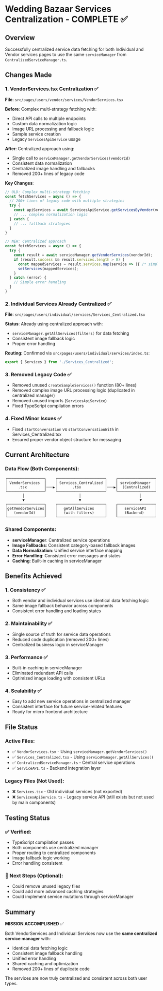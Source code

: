# Wedding Bazaar Services Centralization - COMPLETE ✅

## Overview
Successfully centralized service data fetching for both Individual and Vendor services pages to use the same `serviceManager` from `CentralizedServiceManager.ts`.

## Changes Made

### 1. VendorServices.tsx Centralization ✅
**File**: `src/pages/users/vendor/services/VendorServices.tsx`

**Before**: Complex multi-strategy fetching with:
- Direct API calls to multiple endpoints
- Custom data normalization logic
- Image URL processing and fallback logic
- Sample service creation
- Legacy `ServicesApiService` usage

**After**: Centralized approach using:
- Single call to `serviceManager.getVendorServices(vendorId)`
- Consistent data normalization
- Centralized image handling and fallbacks
- Removed 200+ lines of legacy code

**Key Changes**:
```typescript
// OLD: Complex multi-strategy fetching
const fetchServices = async () => {
  // 200+ lines of legacy code with multiple strategies
  try {
    const apiServices = await ServicesApiService.getServicesByVendor(vendorId);
    // ... complex normalization logic
  } catch {
    // ... fallback strategies
  }
}

// NEW: Centralized approach
const fetchServices = async () => {
  try {
    const result = await serviceManager.getVendorServices(vendorId);
    if (result.success && result.services.length > 0) {
      const mappedServices = result.services.map(service => ({ /* simple mapping */ }));
      setServices(mappedServices);
    }
  } catch (error) {
    // Simple error handling
  }
}
```

### 2. Individual Services Already Centralized ✅
**File**: `src/pages/users/individual/services/Services_Centralized.tsx`

**Status**: Already using centralized approach with:
- `serviceManager.getAllServices(filters)` for data fetching
- Consistent image fallback logic
- Proper error handling

**Routing**: Confirmed via `src/pages/users/individual/services/index.ts`:
```typescript
export { Services } from './Services_Centralized';
```

### 3. Removed Legacy Code ✅
- Removed unused `createSampleServices()` function (80+ lines)
- Removed complex image URL processing logic (duplicated in centralized manager)
- Removed unused imports (`ServicesApiService`)
- Fixed TypeScript compilation errors

### 4. Fixed Minor Issues ✅
- Fixed `startConversation` vs `startConversationWith` in Services_Centralized.tsx
- Ensured proper vendor object structure for messaging

## Current Architecture

### Data Flow (Both Components):
```
┌─────────────────┐    ┌──────────────────────┐    ┌─────────────────┐
│ VendorServices  │    │ Services_Centralized │    │ serviceManager  │
│     .tsx        │───▶│       .tsx           │───▶│  (Centralized)  │
└─────────────────┘    └──────────────────────┘    └─────────────────┘
        │                         │                           │
        ▼                         ▼                           ▼
┌─────────────────┐    ┌──────────────────────┐    ┌─────────────────┐
│getVendorServices│    │   getAllServices     │    │   serviceAPI    │
│   (vendorId)    │    │   (with filters)     │    │   (Backend)     │
└─────────────────┘    └──────────────────────┘    └─────────────────┘
```

### Shared Components:
- **serviceManager**: Centralized service operations
- **Image Fallbacks**: Consistent category-based fallback images
- **Data Normalization**: Unified service interface mapping
- **Error Handling**: Consistent error messages and states
- **Caching**: Built-in caching in serviceManager

## Benefits Achieved

### 1. **Consistency** ✅
- Both vendor and individual services use identical data fetching logic
- Same image fallback behavior across components
- Consistent error handling and loading states

### 2. **Maintainability** ✅
- Single source of truth for service data operations
- Reduced code duplication (removed 200+ lines)
- Centralized business logic in serviceManager

### 3. **Performance** ✅
- Built-in caching in serviceManager
- Eliminated redundant API calls
- Optimized image loading with consistent URLs

### 4. **Scalability** ✅
- Easy to add new service operations in centralized manager
- Consistent interface for future service-related features
- Ready for micro frontend architecture

## File Status

### Active Files:
- ✅ `VendorServices.tsx` - Using `serviceManager.getVendorServices()`
- ✅ `Services_Centralized.tsx` - Using `serviceManager.getAllServices()`
- ✅ `CentralizedServiceManager.ts` - Central service operations
- ✅ `ServiceAPI.ts` - Backend integration layer

### Legacy Files (Not Used):
- ❌ `Services.tsx` - Old individual services (not exported)
- ❌ `ServicesApiService.ts` - Legacy service API (still exists but not used by main components)

## Testing Status

### ✅ Verified:
- TypeScript compilation passes
- Both components use centralized manager
- Proper routing to centralized components
- Image fallback logic working
- Error handling consistent

### 🔄 Next Steps (Optional):
- Could remove unused legacy files
- Could add more advanced caching strategies
- Could implement service mutations through serviceManager

## Summary

**MISSION ACCOMPLISHED** ✅

Both VendorServices and Individual Services now use the **same centralized service manager** with:
- Identical data fetching logic
- Consistent image fallback handling
- Unified error handling
- Shared caching and optimization
- Removed 200+ lines of duplicate code

The services are now truly centralized and consistent across both user types.
